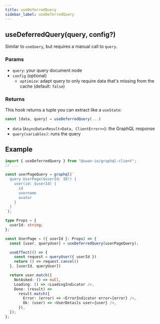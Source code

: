 ```yaml
---
title: useDeferredQuery
sidebar_label: useDeferredQuery
---
```


## useDeferredQuery(query, config?)

Similar to `useQuery`, but requires a manual call to `query`.

### Params

- `query`: your query document node
- `config` (optional)
  - `optimize`: adapt query to only require data that's missing from the cache (default: `false`)

### Returns

This hook returns a tuple you can extract like a `useState`:

```ts
const [data, query] = useDeferredQuery(...)
```

- `data` (`AsyncData<Result<Data, ClientError>>`): the GraphQL response
- `query(variables)`: runs the query

## Example

```ts
import { useDeferredQuery } from "@swan-io/graphql-client";
// ...

const userPageQuery = graphql(`
  query UserPage($userId: ID!) {
    user(id: $userId) {
      id
      username
      avatar
    }
  }
`);

type Props = {
  userId: string;
};

const UserPage = ({ userId }: Props) => {
  const [user, queryUser] = useDeferredQuery(userPageQuery);

  useEffect(() => {
    const request = queryUser({ userId })
    return () => request.cancel()
  }, [userId, queryUser])

  return user.match({
    NotAsked: () => null,
    Loading: () => <LoadingIndicator />,
    Done: (result) =>
      result.match({
        Error: (error) => <ErrorIndicator error={error} />,
        Ok: (user) => <UserDetails user={user} />,
      }),
  });
};
```
